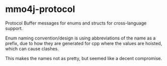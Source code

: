 # mmo4j-protocol

Protocol Buffer messages for enums and structs for cross-language support.

Enum naming convention/design is using abbreviations of the name as a prefix, due to how they are generated for cpp where the values are hoisted, which can cause clashes.

This makes the names not as pretty, but seemed like a decent compromise.
